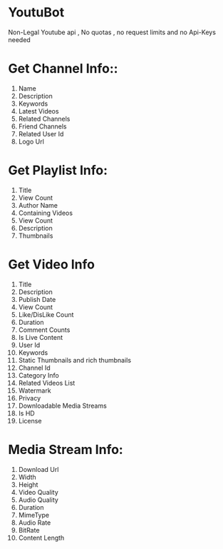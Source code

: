 # YoutuBot
Non-Legal Youtube api , No quotas , no request limits and no Api-Keys needed

# Get Channel Info::
1. Name
2. Description
3. Keywords
4. Latest Videos
5. Related Channels
6. Friend Channels
7. Related User Id
8. Logo Url

# Get Playlist Info:
1. Title
2. View Count 
3. Author Name
4. Containing Videos
5. View Count
6. Description
7. Thumbnails

# Get Video Info 
1. Title
2. Description
3. Publish Date
4. View Count
5. Like/DisLike Count
6. Duration
7. Comment Counts
8. Is Live Content
9. User Id
10. Keywords
11. Static Thumbnails and rich thumbnails
12. Channel Id
13. Category Info
14. Related Videos List
15. Watermark
16. Privacy 
17. Downloadable Media Streams
18. Is HD
19. License


# Media Stream Info:
1. Download Url
2. Width
3. Height
4. Video Quality
5. Audio Quality
6. Duration
7. MimeType
8. Audio Rate
9. BitRate
10. Content Length

